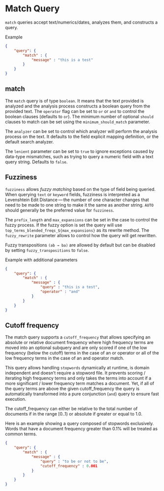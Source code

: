 # Match Query

`match` queries accept text/numerics/dates, analyzes them, and constructs a query.

Example
```json
{
    "query": {
        "match" : {
            "message" : "this is a test"
        }
    }
}
```

## match

The `match` query is of type `boolean`. It means that the text provided is analyzed and the analysis process constructs a boolean query from the provided text. The `operator` flag can be set to `or` or `and` to control the boolean clauses (defaults to `or`). The minimum number of optional `should` clauses to match can be set using the `minimum_should_match` parameter.

The `analyzer` can be set to control which analyzer will perform the analysis process on the text. It defaults to the field explicit mapping definition, or the default search analyzer.

The `lenient` parameter can be set to `true` to ignore exceptions caused by data-type mismatches, such as trying to query a numeric field with a text query string. Defaults to `false`.

## Fuzziness

`fuzziness` allows _fuzzy matching_ based on the type of field being queried. When querying `text` or `keyword` fields, fuzziness is interpreted as a Levenshtein Edit Distance — the number of one character changes that need to be made to one string to make it the same as another string. `AUTO` should generally be the preferred value for `fuzziness`.

The `prefix_length` and `max_expansions` can be set in the case to control the fuzzy process. If the fuzzy option is set the query will use `top_terms_blended_freqs_${max_expansions}` as its rewrite method. The `fuzzy_rewrite` parameter allows to control how the query will get rewritten.

Fuzzy transpositions `(ab → ba)` are allowed by default but can be disabled by setting `fuzzy_transpositions` to `false`.

Example with additional parameters
```json
{
    "query": {
        "match" : {
            "message" : {
                "query" : "this is a test",
                "operator" : "and"
            }
        }
    }
}
```
## Cutoff frequency

The match query supports a `cutoff_frequency` that allows specifying an absolute or relative document frequency where high frequency terms are moved into an optional subquery and are only scored if one of the low frequency (below the cutoff) terms in the case of an or operator or all of the low frequency terms in the case of an and operator match.

This query allows handling `stopwords` dynamically at runtime, is domain independent and doesn’t require a stopword file. It prevents scoring / iterating high frequency terms and only takes the terms into account if a more significant / lower frequency term matches a document. Yet, if all of the query terms are above the given cutoff_frequency the query is automatically transformed into a pure conjunction (`and`) query to ensure fast execution.

The cutoff_frequency can either be relative to the total number of documents if in the range [0..1) or absolute if greater or equal to 1.0.

Here is an example showing a query composed of stopwords exclusively. Words that have a document frequency greater than 0.1% will be treated as common terms.
```json
{
    "query": {
        "match" : {
            "message" : {
                "query" : "to be or not to be",
                "cutoff_frequency" : 0.001
            }
        }
    }
}
```
